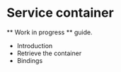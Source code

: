 Service container
=================

** Work in progress ** guide.

- Introduction
- Retrieve the container
- Bindings